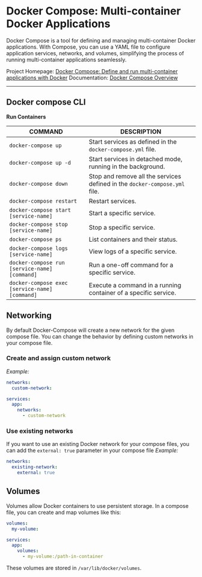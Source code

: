 # Docker Compose: Multi-container Docker Applications

Docker Compose is a tool for defining and managing multi-container Docker applications. With Compose, you can use a YAML file to configure application services, networks, and volumes, simplifying the process of running multi-container applications seamlessly.

Project Homepage: [Docker Compose: Define and run multi-container applications with Docker](https://docs.docker.com/compose/)
Documentation: [Docker Compose Overview](https://docs.docker.com/compose/overview/)

---

## Docker compose CLI

**Run Containers**

COMMAND | DESCRIPTION
---|---
`docker-compose up` | Start services as defined in the `docker-compose.yml` file.
`docker-compose up -d` | Start services in detached mode, running in the background.
`docker-compose down` | Stop and remove all the services defined in the `docker-compose.yml` file.
`docker-compose restart` | Restart services.
`docker-compose start [service-name]` | Start a specific service.
`docker-compose stop [service-name]` | Stop a specific service.
`docker-compose ps` | List containers and their status.
`docker-compose logs [service-name]` | View logs of a specific service.
`docker-compose run [service-name] [command]` | Run a one-off command for a specific service.
`docker-compose exec [service-name] [command]` | Execute a command in a running container of a specific service.

## Networking
By default Docker-Compose will create a new network for the given compose file. You can change the behavior by defining custom networks in your compose file.
### Create and assign custom network
*Example:*
```yaml
networks:
  custom-network:

services:
  app:
    networks:
      - custom-network
```
### Use existing networks
If you want to use an existing Docker network for your compose files, you can add the `external: true` parameter in your compose file
*Example:*
```yaml
networks:
  existing-network:
    external: true
```

## Volumes
Volumes allow Docker containers to use persistent storage. In a compose file, you can create and map volumes like this:
```yaml
volumes:
  my-volume:

services:
  app:
    volumes:
      - my-volume:/path-in-container
```

These volumes are stored in `/var/lib/docker/volumes`.
